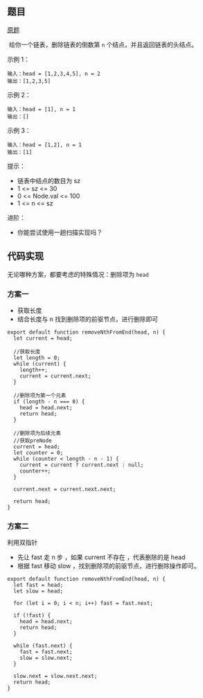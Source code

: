 ## 题目

[原题](https://leetcode-cn.com/leetbook/read/top-interview-questions-easy/xn2925/)

​	给你一个链表，删除链表的倒数第 `n` 个结点，并且返回链表的头结点。

示例 1：

```
输入：head = [1,2,3,4,5], n = 2
输出：[1,2,3,5]
```

示例 2：

```
输入：head = [1], n = 1
输出：[]
```

示例 3：

```
输入：head = [1,2], n = 1
输出：[1]
```


提示：

* 链表中结点的数目为 sz
* 1 <= sz <= 30
* 0 <= Node.val <= 100
* 1 <= n <= sz

进阶：

* 你能尝试使用一趟扫描实现吗？

## 代码实现

无论哪种方案，都要考虑的特殊情况：删除项为 `head`

### 方案一

* 获取长度
* 结合长度与 n 找到删除项的前驱节点，进行删除即可

```
export default function removeNthFromEnd(head, n) {
  let current = head;

  //获取长度
  let length = 0;
  while (current) {
    length++;
    current = current.next;
  }

  //删除项为第一个元素
  if (length - n === 0) {
    head = head.next;
    return head;
  }

  //删除项为后续元素
  //获取preNode
  current = head;
  let counter = 0;
  while (counter < length - n - 1) {
    current = current ? current.next : null;
    counter++;
  }

  current.next = current.next.next;

  return head;
}
```

### 方案二

利用双指针

* 先让 fast 走 n 步 ，如果 current 不存在 ，代表删除的是 head
* 根据 fast 移动 slow ，找到删除项的前驱节点，进行删除操作即可。

```
export default function removeNthFromEnd(head, n) {
  let fast = head;
  let slow = head;

  for (let i = 0; i < n; i++) fast = fast.next;

  if (!fast) {
    head = head.next;
    return head;
  }

  while (fast.next) {
    fast = fast.next;
    slow = slow.next;
  }

  slow.next = slow.next.next;
  return head;
}
```

